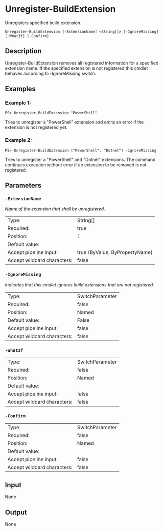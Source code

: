 # Unregister-BuildExtension

Unregisters specified build extension.

```Unregister-BuildExtension [-ExtensionName] <String[]> [-IgnoreMissing] [-WhatIf] [-Confirm]```

## Description

Unregister-BuildExtension removes all registered information for a specified extension name. If the specified extension is not registered this cmdlet behaves according to -IgnoreMissing switch.

## Examples

### Example 1:

```PS> Unregister-BuildExtension "PowerShell"```

Tries to unregister a "PowerShell" extension and emits an error if the extension is not registered yet.

### Example 2:

```PS> Unregister-BuildExtension ("PowerShell", "Dotnet") -IgnoreMissing```

Tries to unregister a "PowerShell" and "Dotnet" extensions. The command continues execution without error if an extension to be removed is not registered.

## Parameters

### ```-ExtensionName```

*Name of the extension that shall be unregistered.*

<table>
  <tr><td>Type:</td><td>String[]</td></tr>
  <tr><td>Required:</td><td>true</td></tr>
  <tr><td>Position:</td><td>1</td></tr>
  <tr><td>Default value:</td><td></td></tr>
  <tr><td>Accept pipeline input:</td><td>true (ByValue, ByPropertyName)</td></tr>
  <tr><td>Accept wildcard characters:</td><td>false</td></tr>
</table>

### ```-IgnoreMissing```

*Indicates that this cmdlet ignores build extensions that are not registered.*

<table>
  <tr><td>Type:</td><td>SwitchParameter</td></tr>
  <tr><td>Required:</td><td>false</td></tr>
  <tr><td>Position:</td><td>Named</td></tr>
  <tr><td>Default value:</td><td>False</td></tr>
  <tr><td>Accept pipeline input:</td><td>false</td></tr>
  <tr><td>Accept wildcard characters:</td><td>false</td></tr>
</table>

### ```-WhatIf```

<table>
  <tr><td>Type:</td><td>SwitchParameter</td></tr>
  <tr><td>Required:</td><td>false</td></tr>
  <tr><td>Position:</td><td>Named</td></tr>
  <tr><td>Default value:</td><td></td></tr>
  <tr><td>Accept pipeline input:</td><td>false</td></tr>
  <tr><td>Accept wildcard characters:</td><td>false</td></tr>
</table>

### ```-Confirm```

<table>
  <tr><td>Type:</td><td>SwitchParameter</td></tr>
  <tr><td>Required:</td><td>false</td></tr>
  <tr><td>Position:</td><td>Named</td></tr>
  <tr><td>Default value:</td><td></td></tr>
  <tr><td>Accept pipeline input:</td><td>false</td></tr>
  <tr><td>Accept wildcard characters:</td><td>false</td></tr>
</table>

## Input

None

## Output

None
